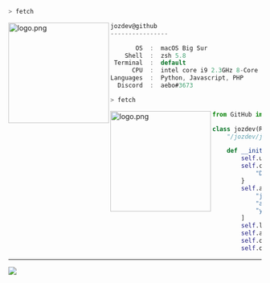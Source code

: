 ```zsh
> fetch
```

<img align="left" src="https://i.pinimg.com/736x/fb/a6/20/fba62002393ad4e428f924ec7a7dee74.jpg" alt="logo.png" width="200" /> 

```csharp
jozdev@github
----------------

       OS  :  macOS Big Sur
    Shell  :  zsh 5.8
 Terminal  :  default
      CPU  :  intel core i9 2.3GHz 8-Core
Languages  :  Python, Javascript, PHP
  Discord  :  aebo#3673
```

```zsh
> fetch
```

<img align="left" src="https://i.pinimg.com/736x/fb/a6/20/fba62002393ad4e428f924ec7a7dee74.jpg" alt="logo.png" width="200" /> 

```py
from GitHub import ReadMe

class jozdev(ReadMe):
    "/jozdev/jozdev/README.md"

    def __init__(self):
        self.username = "jozdev"
        self.contacts = {
            "Discord": "aebo#3673",
        }
        self.alises = [
            "jozdev",
            "aebo",
            "yellow"
        ]
        self.location = "Portugal"
        self.age = "20, Born 04 May 2001"
        self.occupation = "Cibersecurity Student"
        self.operating_system = "Ubuntu, Linux"
```


---

![](https://komarev.com/ghpvc/?username=jozdev&style=flat-square)
